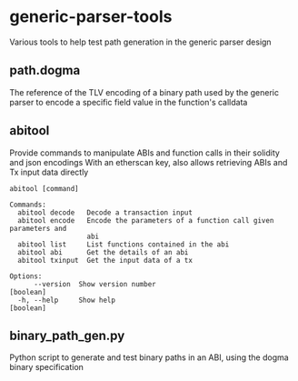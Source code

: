 # generic-parser-tools

Various tools to help test path generation in the generic parser design

## path.dogma

The reference of the TLV encoding of a binary path used by the generic parser to encode a specific field value in the function's calldata

## abitool

Provide commands to manipulate ABIs and function calls in their solidity and json encodings
With an etherscan key, also allows retrieving ABIs and Tx input data directly

```
abitool [command]

Commands:
  abitool decode   Decode a transaction input
  abitool encode   Encode the parameters of a function call given parameters and
                   abi
  abitool list     List functions contained in the abi
  abitool abi      Get the details of an abi
  abitool txinput  Get the input data of a tx

Options:
      --version  Show version number                                   [boolean]
  -h, --help     Show help                                             [boolean]
```

## binary_path_gen.py

Python script to generate and test binary paths in an ABI, using the dogma binary specification


